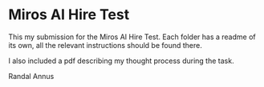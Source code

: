 # Miros AI Hire Test

This my submission for the Miros AI Hire Test. Each folder has a readme of its own, all the relevant instructions should be found there.

I also included a pdf describing my thought process during the task.

Randal Annus